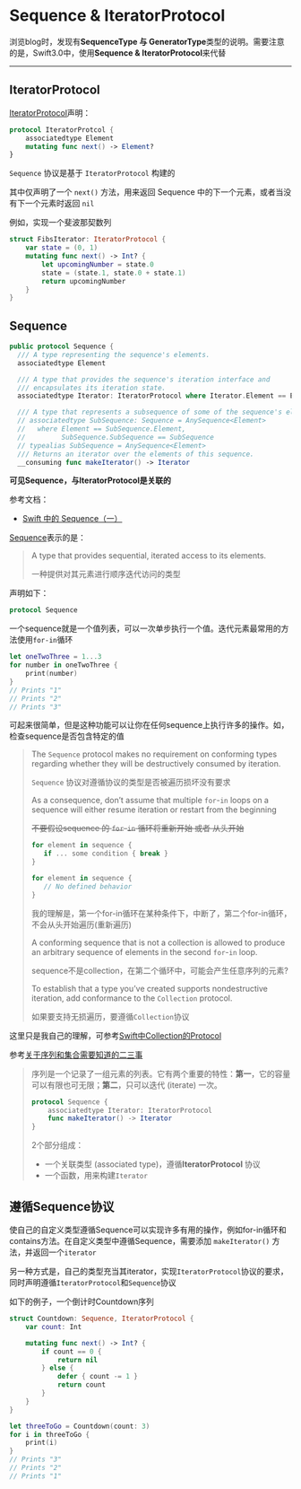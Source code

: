 # Sequence & IteratorProtocol

浏览blog时，发现有**SequenceType 与 GeneratorType**类型的说明。需要注意的是，Swift3.0中，使用**Sequence & IteratorProtocol**来代替



-----



## IteratorProtocol

[IteratorProtocol](<https://developer.apple.com/documentation/swift/iteratorprotocol>)声明：

```swift
protocol IteratorProtcol {
    associatedtype Element
    mutating func next() -> Element?
}
```

`Sequence` 协议是基于 `IteratorProtocol` 构建的

其中仅声明了一个 `next()` 方法，用来返回 Sequence 中的下一个元素，或者当没有下一个元素时返回 `nil`

例如，实现一个斐波那契数列

```swift
struct FibsIterator: IteratorProtocol {
    var state = (0, 1)
    mutating func next() -> Int? {
        let upcomingNumber = state.0
        state = (state.1, state.0 + state.1)
        return upcomingNumber
    }
}
```



## Sequence

```swift
public protocol Sequence {
  /// A type representing the sequence's elements.
  associatedtype Element

  /// A type that provides the sequence's iteration interface and
  /// encapsulates its iteration state.
  associatedtype Iterator: IteratorProtocol where Iterator.Element == Element

  /// A type that represents a subsequence of some of the sequence's elements.
  // associatedtype SubSequence: Sequence = AnySequence<Element>
  //   where Element == SubSequence.Element,
  //         SubSequence.SubSequence == SubSequence
  // typealias SubSequence = AnySequence<Element>
  /// Returns an iterator over the elements of this sequence.
  __consuming func makeIterator() -> Iterator
```

**可见Sequence，与IteratorProtocol是关联的**



参考文档：

+ [Swift 中的 Sequence（一）](<http://liuduo.me/2017/05/26/sequence_base/>)

[Sequence](<https://developer.apple.com/documentation/swift/sequence>)表示的是：

> A type that provides sequential, iterated access to its elements.
>
> 一种提供对其元素进行顺序迭代访问的类型

声明如下：

```swift
protocol Sequence
```

一个sequence就是一个值列表，可以一次单步执行一个值。迭代元素最常用的方法使用`for-in`循环

```swift
let oneTwoThree = 1...3
for number in oneTwoThree {
    print(number)
}
// Prints "1"
// Prints "2"
// Prints "3"
```

可起来很简单，但是这种功能可以让你在任何sequence上执行许多的操作。如，检查sequence是否包含特定的值

>The `Sequence` protocol makes no requirement on conforming types regarding whether they will be destructively consumed by iteration. 
>
> `Sequence` 协议对遵循协议的类型是否被遍历损坏没有要求
>
> As a consequence, don’t assume that multiple `for`-`in` loops on a sequence will either resume iteration or restart from the beginning
>
>~~不要假设sequence 的  `for`-`in` 循环将重新开始 或者 从头开始~~
>
>```swift
>for element in sequence {
>    if ... some condition { break }
>}
>
>for element in sequence {
>    // No defined behavior
>}
>```
>
>我的理解是，第一个for-in循环在某种条件下，中断了，第二个for-in循环，不会从头开始遍历(重新遍历)
>
> A conforming sequence that is not a collection is allowed to produce an arbitrary sequence of elements in the second `for`-`in` loop.
>
>sequence不是collection，在第二个循环中，可能会产生任意序列的元素?
>
>To establish that a type you’ve created supports nondestructive iteration, add conformance to the `Collection` protocol.
>
>如果要支持无损遍历，要遵循`Collection`协议

这里只是我自己的理解，可参考[Swift中Collection的Protocol](<https://mikefighting.github.io/2017/07/28/note-advance-swift-collection-protocols/>)

参考[关于序列和集合需要知道的二三事](<https://academy.realm.io/cn/posts/try-swift-soroush-khanlou-sequence-collection/>)

> 序列是一个记录了一组元素的列表。它有两个重要的特性：**第一**，它的容量可以有限也可无限；**第二**，只可以迭代 (iterate) 一次。
>
> ```swift
> protocol Sequence {
>     associatedtype Iterator: IteratorProtocol
>     func makeIterator() -> Iterator
> }
> ```
>
> 2个部分组成：
>
> + 一个关联类型 (associated type)，遵循**IteratorProtocol** 协议
> + 一个函数，用来构建`Iterator`





## 遵循Sequence协议

使自己的自定义类型遵循Sequence可以实现许多有用的操作，例如for-in循环和contains方法。在自定义类型中遵循Sequence，需要添加 `makeIterator()` 方法，并返回一个`iterator`

另一种方式是，自己的类型充当其iterator，实现`IteratorProtocol`协议的要求，同时声明遵循`IteratorProtocol`和`Sequence`协议

如下的例子，一个倒计时Countdown序列

```swift
struct Countdown: Sequence, IteratorProtocol {
    var count: Int

    mutating func next() -> Int? {
        if count == 0 {
            return nil
        } else {
            defer { count -= 1 }
            return count
        }
    }
}

let threeToGo = Countdown(count: 3)
for i in threeToGo {
    print(i)
}
// Prints "3"
// Prints "2"
// Prints "1"
```









